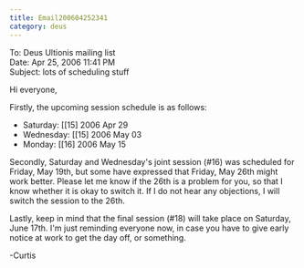 ```yaml
---
title: Email200604252341
category: deus
---
```

To: Deus Ultionis mailing list
<br>Date: Apr 25, 2006 11:41 PM
<br>Subject: lots of scheduling stuff

Hi everyone,

Firstly, the upcoming session schedule is as follows:
* Saturday: [[15] 2006 Apr 29
* Wednesday: [[15] 2006 May 03
* Monday: [[16] 2006 May 15

Secondly, Saturday and Wednesday's joint session (#16) was scheduled for Friday, May 19th, but some have expressed that Friday, May 26th might work better. Please let me know if the 26th is a problem for you, so that I know whether it is okay to switch it. If I do not hear any objections, I will switch the session to the 26th.

Lastly, keep in mind that the final session (#18) will take place on Saturday, June 17th. I'm just reminding everyone now, in case you have to give early notice at work to get the day off, or something.

-Curtis
